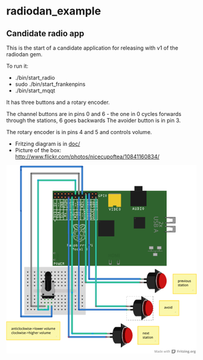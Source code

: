 radiodan_example
================

## Candidate radio app

This is the start of a candidate application for releasing with v1 of the radiodan gem.

To run it:
- ./bin/start_radio
- sudo ./bin/start_frankenpins 
- ./bin/start_mqqt

It has three buttons and a rotary encoder.

The channel buttons are in pins 0 and 6 - the one in 0 cycles forwards through the stations, 6 goes backwards
The avoider button is in pin 3.

The rotary encoder is in pins 4 and 5 and controls volume.

* Fritzing diagram is in [doc/](/doc/)
* Picture of the box: http://www.flickr.com/photos/nicecupoftea/10841160834/

<img src="doc/Radiodan_app.png" alt="Fritzing diagram app" />
